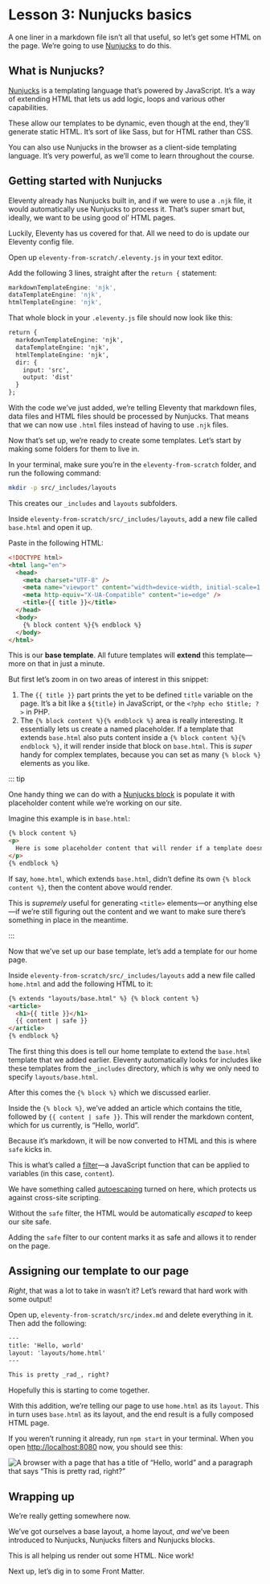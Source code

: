 # Lesson 3: Nunjucks basics

A one liner in a markdown file isn’t all that useful, so let’s get some HTML on the page. We’re going to use [Nunjucks](https://mozilla.github.io/nunjucks/) to do this.

## What is Nunjucks?

[Nunjucks](https://mozilla.github.io/nunjucks/) is a templating language that’s powered by JavaScript. It’s a way of extending HTML that lets us add logic, loops and various other capabilities.

These allow our templates to be dynamic, even though at the end, they’ll generate static HTML. It’s sort of like Sass, but for HTML rather than CSS.

You can also use Nunjucks in the browser as a client-side templating language. It’s very powerful, as we’ll come to learn throughout the course.

## Getting started with Nunjucks

Eleventy already has Nunjucks built in, and if we were to use a `.njk` file, it would automatically use Nunjucks to process it. That’s super smart but, ideally, we want to be using good ol’ HTML pages.

Luckily, Eleventy has us covered for that. All we need to do is update our Eleventy config file.

Open up `eleventy-from-scratch/.eleventy.js` in your text editor.

Add the following 3 lines, straight after the `return {` statement:

```javascript
markdownTemplateEngine: 'njk',
dataTemplateEngine: 'njk',
htmlTemplateEngine: 'njk',
```

That whole block in your `.eleventy.js` file should now look like
this:

```diff
return {
  markdownTemplateEngine: 'njk',
  dataTemplateEngine: 'njk',
  htmlTemplateEngine: 'njk',
  dir: {
    input: 'src',
    output: 'dist'
  }
};
```

With the code we’ve just added, we’re telling Eleventy that markdown files, data files and HTML files should be processed by Nunjucks. That means that we can now use `.html` files instead of having to use `.njk` files.

Now that’s set up, we’re ready to create some templates. Let’s start by making some folders for them to live in.

In your terminal, make sure you’re in the `eleventy-from-scratch` folder, and run the following command:

```bash
mkdir -p src/_includes/layouts
```

This creates our `_includes` and `layouts` subfolders.

Inside `eleventy-from-scratch/src/_includes/layouts`, add a new file called `base.html` and open it up.

Paste in the following HTML:

```html
<!DOCTYPE html>
<html lang="en">
  <head>
    <meta charset="UTF-8" />
    <meta name="viewport" content="width=device-width, initial-scale=1.0" />
    <meta http-equiv="X-UA-Compatible" content="ie=edge" />
    <title>{{ title }}</title>
  </head>
  <body>
    {% block content %}{% endblock %}
  </body>
</html>
```

This is our **base template**. All future templates will **extend** this template—more on that in just a minute.

But first let’s zoom in on two areas of interest in this snippet:

1. The `{{ title }}` part prints the yet to be defined `title` variable on the page. It’s a bit like a `${title}` in JavaScript, or the `<?php echo $title; ?>` in PHP.
2. The `{% block content %}{% endblock %}` area is really interesting. It essentially lets us create a named placeholder. If a template that extends `base.html` also puts content inside a `{% block content %}{% endblock %}`, it will render inside that block on `base.html`. This is _super_ handy for complex templates, because you can set as many `{% block %}` elements as you like.

::: tip

One handy thing we can do with a [Nunjucks block](https://mozilla.github.io/nunjucks/templating.html#block) is populate it with placeholder content while we’re working on our site.

Imagine this example is in `base.html`:

```html
{% block content %}
<p>
  Here is some placeholder content that will render if a template doesn’t define a block.
</p>
{% endblock %}
```

If say, `home.html`, which extends `base.html`, didn’t define its own `{% block content %}`, then the content above would render.

This is _supremely_ useful for generating `<title>` elements—or anything else—if we’re still figuring out the content and we want to make sure there’s something in place in the meantime.

:::

Now that we’ve set up our base template, let’s add a template for our home page.

Inside `eleventy-from-scratch/src/_includes/layouts` add a new file called `home.html` and add the following HTML to it:

```html
{% extends "layouts/base.html" %} {% block content %}
<article>
  <h1>{{ title }}</h1>
  {{ content | safe }}
</article>
{% endblock %}
```

The first thing this does is tell our home template to extend the `base.html` template that we added earlier. Eleventy automatically looks for includes like these templates from the `_includes` directory, which is why we only need to specify `layouts/base.html`.

After this comes the `{% block %}` which we discussed earlier.

Inside the `{% block %}`, we’ve added an article which contains the title, followed by `{{ content | safe }}`. This will render the markdown content, which for us currently, is “Hello, world”.

Because it’s markdown, it will be now converted to HTML and this is where `safe` kicks in.

This is what’s called a [filter](https://mozilla.github.io/nunjucks/templating.html#filters)—a JavaScript function that can be applied to variables (in this case, `content`).

We have something called [autoescaping](https://mozilla.github.io/nunjucks/templating.html#autoescaping) turned on here, which protects us against cross-site scripting.

Without the `safe` filter, the HTML would be automatically _escaped_ to keep our site safe.

Adding the `safe` filter to our content marks it as safe and allows it to render on the page.

## Assigning our template to our page

_Right_, that was a lot to take in wasn’t it? Let’s reward that hard work with some output!

Open up, `eleventy-from-scratch/src/index.md` and delete everything in it. Then add the following:

```html
---
title: 'Hello, world'
layout: 'layouts/home.html'
---

This is pretty _rad_, right?
```

Hopefully this is starting to come together.

With this addition, we’re telling our page to use `home.html` as its `layout`. This in turn uses `base.html` as its layout, and the end result is a fully composed HTML page.

If you weren’t running it already, run `npm start` in your terminal. When you open <http://localhost:8080> now, you should see this:

![A browser with a page that has a title of “Hello, world” and a paragraph that says “This is pretty _rad_, right?”](/images/courses/learn-eleventy-from-scratch/ss-home-initial.jpg)

## Wrapping up

We’re really getting somewhere now.

We’ve got ourselves a base layout, a home layout, _and_ we’ve been introduced to Nunjucks, Nunjucks filters and Nunjucks blocks.

This is all helping us render out some HTML. Nice work!

Next up, let’s dig in to some Front Matter.
